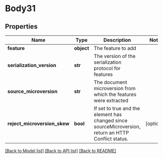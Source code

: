 # Body31

## Properties
Name | Type | Description | Notes
------------ | ------------- | ------------- | -------------
**feature** | **object** | The feature to add | 
**serialization_version** | **str** | The version of the serialization protocol for features | 
**source_microversion** | **str** | The document microversion from which the features were extracted | 
**reject_microversion_skew** | **bool** | If set to true and the element has changed since     sourceMicroversion, return an HTTP Conflict status. | [optional] 

[[Back to Model list]](../README.md#documentation-for-models) [[Back to API list]](../README.md#documentation-for-api-endpoints) [[Back to README]](../README.md)


